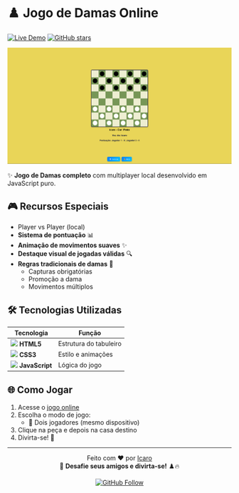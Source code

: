 # ♟️ Jogo de Damas Online

[![Live Demo](https://img.shields.io/badge/Jogar-Live%20Site-brightgreen?style=for-the-badge)](https://icarox52.github.io/jogoDeDamasparte2./)
[![GitHub stars](https://img.shields.io/github/stars/Icarox52/jogoDeDamasparte2?style=for-the-badge)](https://github.com/Icarox52/jogoDeDamasparte2./stargazers)

<a href="https://icarox52.github.io/jogoDeDamasparte2./"><img src="https://github.com/Icarox52/jogoDeDamasparte2./blob/main/Captura%20de%20tela%202025-07-02%20115817.png" alt="Preview do Jogo"/></a>

✨ **Jogo de Damas completo** com multiplayer local desenvolvido em JavaScript puro.

## 🎮 Recursos Especiais

  - Player vs Player (local)
- **Sistema de pontuação** 📊
- **Animação de movimentos suaves** ✨
- **Destaque visual de jogadas válidas** 🔍
- **Regras tradicionais de damas** 📜
  - Capturas obrigatórias
  - Promoção a dama
  - Movimentos múltiplos

## 🛠️ Tecnologias Utilizadas

| Tecnologia | Função |
|------------|--------|
| <img src="https://cdn.jsdelivr.net/gh/devicons/devicon/icons/html5/html5-original.svg" width="20"/> **HTML5** | Estrutura do tabuleiro |
| <img src="https://cdn.jsdelivr.net/gh/devicons/devicon/icons/css3/css3-original.svg" width="20"/> **CSS3** | Estilo e animações |
| <img src="https://cdn.jsdelivr.net/gh/devicons/devicon/icons/javascript/javascript-original.svg" width="20"/> **JavaScript** | Lógica do jogo |

## 🌐 Como Jogar

1. Acesse o [jogo online](https://icarox52.github.io/jogoDeDamasparte2./)
2. Escolha o modo de jogo:
   - 👥 Dois jogadores (mesmo dispositivo)
3. Clique na peça e depois na casa destino
4. Divirta-se! 🎉

---

<div align="center">
  
Feito com ❤️ por [Icaro](https://github.com/Icarox52)  
🎯 **Desafie seus amigos e divirta-se!** ♟️🔥

[![GitHub Follow](https://img.shields.io/github/followers/Icarox52?style=social&label=Seguir)](https://github.com/Icarox52)

</div>

